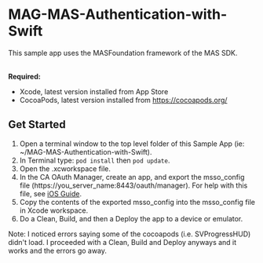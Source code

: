 # MAG-MAS-Authentication-with-Swift

This sample app uses the MASFoundation framework of the MAS SDK.

<br>**Required:**
* Xcode, latest version installed from App Store
* CocoaPods, latest version installed from https://cocoapods.org/


## Get Started
1. Open a terminal window to the top level folder of this Sample App (ie: ~/MAG-MAS-Authentication-with-Swift).
2. In Terminal type: `pod install`    then   `pod update`.
3. Open the .xcworkspace file.
4. In the CA OAuth Manager, create an app, and export the msso_config file (https://you_server_name:8443/oauth/manager). For help with this file, see [iOS Guide](https://www.ca.com/us/developers/mas/docs.html?id=1).
5. Copy the contents of the exported msso_config into the msso_config file in Xcode workspace.
6. Do a Clean, Build, and then a Deploy the app to a device or emulator.

Note:  I noticed errors saying some of the cocoapods (i.e. SVProgressHUD) didn't load.  I proceeded with a Clean, Build and Deploy anyways and it works and the errors go away.


